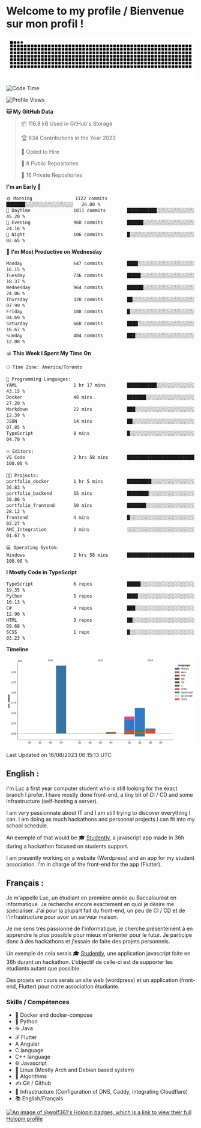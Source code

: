 # Welcome to my profile / Bienvenue sur mon profil !

![snake gif](https://github.com/wolf-361/wolf-361/blob/output/github-contribution-grid-snake.svg)

<!--START_SECTION:waka-->
![Code Time](http://img.shields.io/badge/Code%20Time-257%20hrs%2049%20mins-blue)

![Profile Views](http://img.shields.io/badge/Profile%20Views-0-blue)

**🐱 My GitHub Data** 

> 📦 116.8 kB Used in GitHub's Storage 
 > 
> 🏆 634 Contributions in the Year 2023
 > 
> 💼 Opted to Hire
 > 
> 📜 8 Public Repositories 
 > 
> 🔑 16 Private Repositories 
 > 
**I'm an Early 🐤** 

```text
🌞 Morning                1122 commits        ███████░░░░░░░░░░░░░░░░░░   28.00 % 
🌆 Daytime                1811 commits        ███████████░░░░░░░░░░░░░░   45.20 % 
🌃 Evening                968 commits         ██████░░░░░░░░░░░░░░░░░░░   24.16 % 
🌙 Night                  106 commits         █░░░░░░░░░░░░░░░░░░░░░░░░   02.65 % 
```
📅 **I'm Most Productive on Wednesday** 

```text
Monday                   647 commits         ████░░░░░░░░░░░░░░░░░░░░░   16.15 % 
Tuesday                  736 commits         █████░░░░░░░░░░░░░░░░░░░░   18.37 % 
Wednesday                964 commits         ██████░░░░░░░░░░░░░░░░░░░   24.06 % 
Thursday                 320 commits         ██░░░░░░░░░░░░░░░░░░░░░░░   07.99 % 
Friday                   188 commits         █░░░░░░░░░░░░░░░░░░░░░░░░   04.69 % 
Saturday                 668 commits         ████░░░░░░░░░░░░░░░░░░░░░   16.67 % 
Sunday                   484 commits         ███░░░░░░░░░░░░░░░░░░░░░░   12.08 % 
```


📊 **This Week I Spent My Time On** 

```text
🕑︎ Time Zone: America/Toronto

💬 Programming Languages: 
YAML                     1 hr 17 mins        ███████████░░░░░░░░░░░░░░   43.15 % 
Docker                   48 mins             ███████░░░░░░░░░░░░░░░░░░   27.20 % 
Markdown                 22 mins             ███░░░░░░░░░░░░░░░░░░░░░░   12.39 % 
JSON                     14 mins             ██░░░░░░░░░░░░░░░░░░░░░░░   07.85 % 
TypeScript               8 mins              █░░░░░░░░░░░░░░░░░░░░░░░░   04.70 % 

🔥 Editors: 
VS Code                  2 hrs 58 mins       █████████████████████████   100.00 % 

🐱‍💻 Projects: 
portfolio_docker         1 hr 5 mins         █████████░░░░░░░░░░░░░░░░   36.83 % 
portfolio_backend        55 mins             ████████░░░░░░░░░░░░░░░░░   30.86 % 
portfolio_frontend       50 mins             ███████░░░░░░░░░░░░░░░░░░   28.12 % 
frontend                 4 mins              █░░░░░░░░░░░░░░░░░░░░░░░░   02.27 % 
AMI_Integration          2 mins              ░░░░░░░░░░░░░░░░░░░░░░░░░   01.67 % 

💻 Operating System: 
Windows                  2 hrs 58 mins       █████████████████████████   100.00 % 
```

**I Mostly Code in TypeScript** 

```text
TypeScript               6 repos             █████░░░░░░░░░░░░░░░░░░░░   19.35 % 
Python                   5 repos             ████░░░░░░░░░░░░░░░░░░░░░   16.13 % 
C#                       4 repos             ███░░░░░░░░░░░░░░░░░░░░░░   12.90 % 
HTML                     3 repos             ██░░░░░░░░░░░░░░░░░░░░░░░   09.68 % 
SCSS                     1 repo              █░░░░░░░░░░░░░░░░░░░░░░░░   03.23 % 
```



**Timeline**

![Lines of Code chart](https://raw.githubusercontent.com/wolf-361/wolf-361/main/assets/bar_graph.png)


 Last Updated on 16/08/2023 06:15:13 UTC
<!--END_SECTION:waka-->

## English : 

I'm Luc a first year computer student who is still looking for the exact branch I prefer. I have mostly done front-end, a tiny bit of CI / CD and some infrastructure (self-hosting a server).

I am very passionnate about IT and I am still trying to discover everything I can. I am doing as much hackathons and personnal projects I can fit into my school schedule.

An exemple of that would be 🎓 [Studently](https://github.com/wolf-361/Studently-CodeJam12), a javascript app made in 36h during a hackathon focused on students support.

I am presently working on a website (Wordpress) and an app for my student association. I'm in charge of the front-end for the app (Flutter).

## Français :

Je m'appelle Luc, un étudiant en première année au Baccalauréat en informatique. Je recherche encore exactement en quoi je désire me spécialiser. J'ai pour la plupart fait du front-end, un peu de CI / CD et de l'infrastructure pour avoir un serveur maison.

Je me sens très passionné de l'informatique, je cherche présentement à en apprendre le plus possible pour mieux m'orienter pour le futur. Je participe donc à des hackathons et j'essaie de faire des projets personnels.

Un exemple de cela serais 🎓 [Studently](https://github.com/wolf-361/Studently-CodeJam12), une application javascript faite en 36h durant un hackathon. L'objectif de celle-ci est de supporter les étudiants autant que possible.

Des projets en cours serais un site web (wordpress) et un application (front-end, Flutter) pour notre association étudiante.

###  Skills / Compétences

* 🐋 Docker and docker-compose
* 🐍 Python
* ☕ Java
* ℱ Flutter
* A Angular
* C language
* C++ language
* 🌐 Javascript
* 🐧 Linux (Mostly Arch and Debian based system)
* 🧩 Algorithms
* ✍️ Git / Github
* 📜 Infrastructure (Configuration of DNS, Caddy, integrating Cloudflare)
* 📚 English/Français

[![An image of @wolf361's Holopin badges, which is a link to view their full Holopin profile](https://holopin.me/wolf361)](https://holopin.io/@wolf361)


